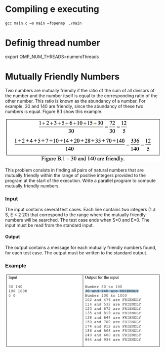 
# Compiling e executing
`gcc main.c –o main –fopenmp `
`./main`

# Definig thread number
export OMP_NUM_THREADS=numeroThreads

# Mutually Friendly Numbers
Two numbers are mutually friendly if the ratio of the sum of all divisors of the number
and the number itself is equal to the corresponding ratio of the other number. This ratio is known as the abundancy of a number. For example, 30 and 140 are friendly, since the abundancy of these two numbers is equal. Figure B.1 show this example.

![alt text](images/image.png)

This problem consists in finding all pairs of natural numbers that are mutually friendly
within the range of positive integers provided to the program at the start of the
execution.
Write a parallel program to compute mutually friendly numbers.

### Input
The input contains several test cases. Each line contains two integers (1 ≤ S, E < 2
20)
that correspond to the range where the mutually friendly numbers will be searched. The
test case ends when S=0 and E=0.
The input must be read from the standard input.

#### Output
The output contains a message for each mutually friendly numbers found, for each test
case.
The output must be written to the standard output.

### Example

![alt text](images/image-1.png)